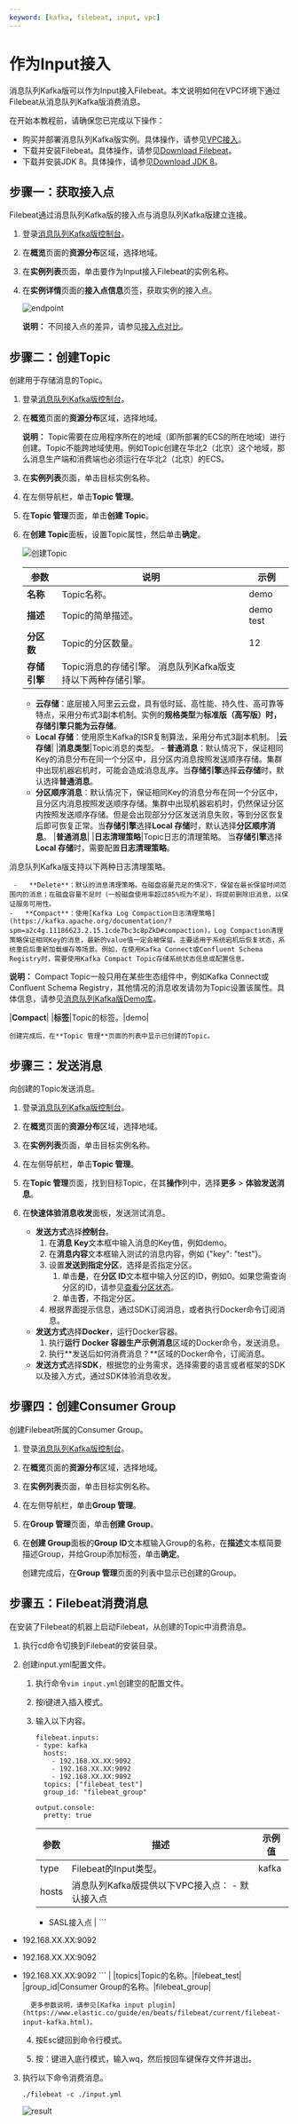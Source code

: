 ```yaml
---
keyword: [kafka, filebeat, input, vpc]
---
```


# 作为Input接入

消息队列Kafka版可以作为Input接入Filebeat。本文说明如何在VPC环境下通过Filebeat从消息队列Kafka版消费消息。

在开始本教程前，请确保您已完成以下操作：

-   购买并部署消息队列Kafka版实例。具体操作，请参见[VPC接入](/cn.zh-CN/快速入门/步骤二：购买和部署实例/VPC接入.md)。
-   下载并安装Filebeat。具体操作，请参见[Download Filebeat](https://www.elastic.co/guide/en/logstash/7.6/installing-logstash.html)。
-   下载并安装JDK 8。具体操作，请参见[Download JDK 8](https://www.oracle.com/java/technologies/javase/javase-jdk8-downloads.html)。

## 步骤一：获取接入点

Filebeat通过消息队列Kafka版的接入点与消息队列Kafka版建立连接。

1.  登录[消息队列Kafka版控制台](https://kafka.console.aliyun.com/?spm=a2c4g.11186623.2.22.6bf72638IfKzDm)。

2.  在**概览**页面的**资源分布**区域，选择地域。

3.  在**实例列表**页面，单击要作为Input接入Filebeat的实例名称。

4.  在**实例详情**页面的**接入点信息**页签，获取实例的接入点。

    ![endpoint](https://static-aliyun-doc.oss-accelerate.aliyuncs.com/assets/img/zh-CN/2804172261/p111363.png)

    **说明：** 不同接入点的差异，请参见[接入点对比](/cn.zh-CN/产品简介/接入点对比.md)。


## 步骤二：创建Topic

创建用于存储消息的Topic。

1.  登录[消息队列Kafka版控制台](https://kafka.console.aliyun.com/?spm=a2c4g.11186623.2.22.6bf72638IfKzDm)。

2.  在**概览**页面的**资源分布**区域，选择地域。

    **说明：** Topic需要在应用程序所在的地域（即所部署的ECS的所在地域）进行创建。Topic不能跨地域使用。例如Topic创建在华北2（北京）这个地域，那么消息生产端和消费端也必须运行在华北2（北京）的ECS。

3.  在**实例列表**页面，单击目标实例名称。

4.  在左侧导航栏，单击**Topic 管理**。

5.  在**Topic 管理**页面，单击**创建 Topic**。

6.  在**创建 Topic**面板，设置Topic属性，然后单击**确定**。

    ![创建Topic](https://static-aliyun-doc.oss-accelerate.aliyuncs.com/assets/img/zh-CN/8808912261/p278627.png)

    |参数|说明|示例|
    |--|--|--|
    |**名称**|Topic名称。|demo|
    |**描述**|Topic的简单描述。|demo test|
    |**分区数**|Topic的分区数量。|12|
    |**存储引擎**|Topic消息的存储引擎。 消息队列Kafka版支持以下两种存储引擎。

     -   **云存储**：底层接入阿里云云盘，具有低时延、高性能、持久性、高可靠等特点，采用分布式3副本机制。实例的**规格类型**为**标准版（高写版）**时，存储引擎只能为**云存储**。
    -   **Local 存储**：使用原生Kafka的ISR复制算法，采用分布式3副本机制。
|**云存储**|
    |**消息类型**|Topic消息的类型。     -   **普通消息**：默认情况下，保证相同Key的消息分布在同一个分区中，且分区内消息按照发送顺序存储。集群中出现机器宕机时，可能会造成消息乱序。当**存储引擎**选择**云存储**时，默认选择**普通消息**。
    -   **分区顺序消息**：默认情况下，保证相同Key的消息分布在同一个分区中，且分区内消息按照发送顺序存储。集群中出现机器宕机时，仍然保证分区内按照发送顺序存储。但是会出现部分分区发送消息失败，等到分区恢复后即可恢复正常。当**存储引擎**选择**Local 存储**时，默认选择**分区顺序消息**。
|**普通消息**|
    |**日志清理策略**|Topic日志的清理策略。 当**存储引擎**选择**Local 存储**时，需要配置**日志清理策略**。

 消息队列Kafka版支持以下两种日志清理策略。

     -   **Delete**：默认的消息清理策略。在磁盘容量充足的情况下，保留在最长保留时间范围内的消息；在磁盘容量不足时（一般磁盘使用率超过85%视为不足），将提前删除旧消息，以保证服务可用性。
    -   **Compact**：使用[Kafka Log Compaction日志清理策略](https://kafka.apache.org/documentation/?spm=a2c4g.11186623.2.15.1cde7bc3c8pZkD#compaction)。Log Compaction清理策略保证相同Key的消息，最新的value值一定会被保留。主要适用于系统宕机后恢复状态，系统重启后重新加载缓存等场景。例如，在使用Kafka Connect或Confluent Schema Registry时，需要使用Kafka Compact Topic存储系统状态信息或配置信息。

**说明：** Compact Topic一般只用在某些生态组件中，例如Kafka Connect或Confluent Schema Registry，其他情况的消息收发请勿为Topic设置该属性。具体信息，请参见[消息队列Kafka版Demo库](https://code.aliyun.com/alikafka/aliware-kafka-demos/tree/master)。

|**Compact**|
    |**标签**|Topic的标签。|demo|

    创建完成后，在**Topic 管理**页面的列表中显示已创建的Topic。


## 步骤三：发送消息

向创建的Topic发送消息。

1.  登录[消息队列Kafka版控制台](https://kafka.console.aliyun.com/?spm=a2c4e.11153940.0.0.473e500dpMSQGl#/TopicManagement?regionId=cn-hangzhou&instanceId=alikafka_pre-cn-4591fbkd400a)。

2.  在**概览**页面的**资源分布**区域，选择地域。

3.  在**实例列表**页面，单击目标实例名称。

4.  在左侧导航栏，单击**Topic 管理**。

5.  在**Topic 管理**页面，找到目标Topic，在其**操作**列中，选择**更多** \> **体验发送消息**。

6.  在**快速体验消息收发**面板，发送测试消息。

    -   **发送方式**选择**控制台**。
        1.  在**消息 Key**文本框中输入消息的Key值，例如demo。
        2.  在**消息内容**文本框输入测试的消息内容，例如 \{"key": "test"\}。
        3.  设置**发送到指定分区**，选择是否指定分区。
            1.  单击**是**，在**分区 ID**文本框中输入分区的ID，例如0。如果您需查询分区的ID，请参见[查看分区状态](/cn.zh-CN/用户指南/Topic/查看分区状态.md)。
            2.  单击**否**，不指定分区。
        4.  根据界面提示信息，通过SDK订阅消息，或者执行Docker命令订阅消息。
    -   **发送方式**选择**Docker**，运行Docker容器。
        1.  执行**运行 Docker 容器生产示例消息**区域的Docker命令，发送消息。
        2.  执行**发送后如何消费消息？**区域的Docker命令，订阅消息。
    -   **发送方式**选择**SDK**，根据您的业务需求，选择需要的语言或者框架的SDK以及接入方式，通过SDK体验消息收发。

## 步骤四：创建Consumer Group

创建Filebeat所属的Consumer Group。

1.  登录[消息队列Kafka版控制台](https://kafka.console.aliyun.com/?spm=a2c4g.11186623.2.22.6bf72638IfKzDm)。

2.  在**概览**页面的**资源分布**区域，选择地域。

3.  在**实例列表**页面，单击目标实例名称。

4.  在左侧导航栏，单击**Group 管理**。

5.  在**Group 管理**页面，单击**创建 Group**。

6.  在**创建 Group**面板的**Group ID**文本框输入Group的名称，在**描述**文本框简要描述Group，并给Group添加标签，单击**确定**。

    创建完成后，在**Group 管理**页面的列表中显示已创建的Group。


## 步骤五：Filebeat消费消息

在安装了Filebeat的机器上启动Filebeat，从创建的Topic中消费消息。

1.  执行cd命令切换到Filebeat的安装目录。

2.  创建input.yml配置文件。

    1.  执行命令`vim input.yml`创建空的配置文件。

    2.  按i键进入插入模式。

    3.  输入以下内容。

        ```
        filebeat.inputs:
        - type: kafka
          hosts:
            - 192.168.XX.XX:9092
            - 192.168.XX.XX:9092
            - 192.168.XX.XX:9092
          topics: ["filebeat_test"]
          group_id: "filebeat_group"
        
        output.console:
          pretty: true
        ```

        |参数|描述|示例值|
        |--|--|---|
        |type|Filebeat的Input类型。|kafka|
        |hosts|消息队列Kafka版提供以下VPC接入点：         -   默认接入点
        -   SASL接入点
|        ```
- 192.168.XX.XX:9092
- 192.168.XX.XX:9092
- 192.168.XX.XX:9092
        ``` |
        |topics|Topic的名称。|filebeat\_test|
        |group\_id|Consumer Group的名称。|filebeat\_group|

        更多参数说明，请参见[Kafka input plugin](https://www.elastic.co/guide/en/beats/filebeat/current/filebeat-input-kafka.html)。

    4.  按Esc键回到命令行模式。

    5.  按：键进入底行模式，输入wq，然后按回车键保存文件并退出。

3.  执行以下命令消费消息。

    ```
    ./filebeat -c ./input.yml
    ```

    ![result](https://static-aliyun-doc.oss-accelerate.aliyuncs.com/assets/img/zh-CN/9684125951/p106207.png)


